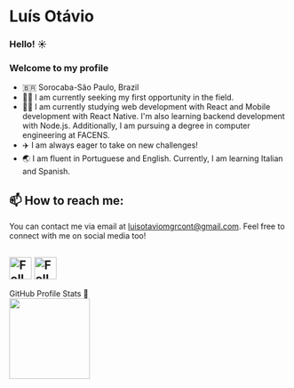 # Luís Otávio

### Hello! ☀️

### Welcome to my profile

- 🇧🇷 Sorocaba-São Paulo, Brazil
- 🦸‍♂️ I am currently seeking my first opportunity in the field.
- 👨‍💻 I am currently studying web development with React and Mobile development with React Native. I'm also learning backend development with Node.js. Additionally, I am pursuing a degree in computer engineering at FACENS.
- ✈️ I am always eager to take on new challenges!
- 🌏 I am fluent in Portuguese and English. Currently, I am learning Italian and Spanish.

## 📫 How to reach me:
You can contact me via email at luisotaviomgrcont@gmail.com. Feel free to connect with me on social media too!

[<img src="https://raw.githubusercontent.com/Raymo111/Raymo111/master/socials/linkedin.png" height="40em" align="center" alt="Follow me on LinkedIn" title="Follow me on LinkedIn"/>](https://www.linkedin.com/in/luisotee/?locale=en_US)
[<img src="https://raw.githubusercontent.com/Raymo111/Raymo111/master/socials/instagram.svg" height="40em" align="center" alt="Follow me on Instagram" title="Follow me on Instagram"/>](https://www.instagram.com/luisotee_/)
----
  <summary align="left">GitHub Profile Stats 🧭</summary>
  <div>
    <a href="https://github.com/Luisotee">
      <img height="145em" src="https://github-readme-stats.vercel.app/api/top-langs/?username=Luisotee&layout=compact&hide=html&langs_count=16&theme=dracula"/>
    </a>
  </div>
